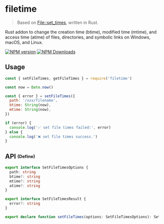 # filetime

> Based on [File::set_times](https://doc.rust-lang.org/stable/std/fs/struct.File.html#method.set_times), written in Rust.

Rust addon to change the creation time (btime), modified time (mtime), and access time (atime) of files, directories, and symbolic links on Windows, macOS, and Linux.

[![NPM version](https://img.shields.io/npm/v/filetime.svg)](https://npmjs.org/package/filetime)
[![NPM Downloads](https://img.shields.io/npm/dm/filetime.svg?style=flat)](https://npmjs.org/package/filetime)

## Usage

```js
const { setFileTimes, getFileTimes } = require('filetime')

const now = Date.now()

const { error } = setFileTimes({
  path: '/xxx/filename',
  btime: String(now),
  mtime: String(now),
})

if (error) {
  console.log('✅ set file times failed:', error)
} else {
  console.log('❌ set file times success.')
}
```

## API <sub><sup>(Define)</sup></sub>

```ts
export interface SetFileTimesOptions {
  path: string
  btime?: string
  mtime?: string
  atime?: string
}

export interface SetFileTimesResult {
  error?: string
}

export declare function setFileTimes(options: SetFileTimesOptions): SetFileTimesResult
```
